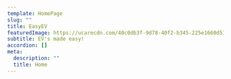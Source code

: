 ```yaml
---
template: HomePage
slug: ""
title: EasyEV
featuredImage: https://ucarecdn.com/40c0db3f-9d78-40f2-b345-225e1660d519/
subtitle: EV's made easy!
accordion: []
meta:
  description: ""
  title: Home
---
```

